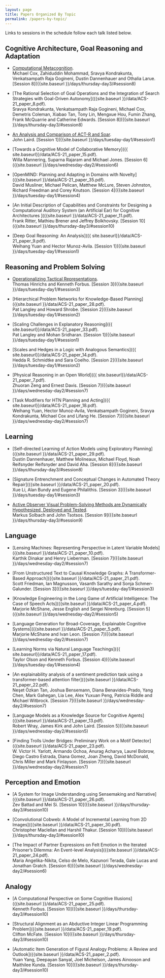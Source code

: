 ```yaml
---
layout: page
title: Papers Organized By Topic
permalink: /papers-by-topic/
---
```


Links to sessions in the schedule follow each talk listed below. 

## Cognitive Architecture, Goal Reasoning and Adaptation
- [Computational Metacognition]({{site.baseurl}}/data/ACS-21_paper_1.pdf).<br>
Michael Cox, Zahiduddin Mohammad, Sravya Kondrakunta, Venkatsampath Raja
Gogineni, Dustin Dannenhauer and Othalia Larue. [Session 8]({{site.baseurl }}/days/thursday-day3/#session8)


- [The Rational Selection of Goal Operations and the Integration of Search Strategies with Goal-Driven Autonomy]({{site.baseurl }}/data/ACS-21_paper_8.pdf).
<br>  Sravya Kondrakunta, Venkatsampath Raja Gogineni, Michael Cox,
Demetris Coleman, Xiabao Tan, Tony Lin, Mengxue Hou, Fumin Zhang, Frank
McQuarrie and Catherine Edwards. [Session 8]({{site.baseurl }}/days/thursday-day3/#session8)


- [An Analysis and Comparison of ACT-R and Soar]({{site.baseurl}}/data/ACS-21_paper_6.pdf).
<br>John Laird. [Session 1]({{site.baseurl }}/days/tuesday-day1/#session1)

- [Towards a Cognitive Model of Collaborative Memory]({{ site.baseurl}}/data/ACS-21_paper_15.pdf).
<br>Willa Mannering, Suparna Rajaram and Michael Jones. [Session 6]({{site.baseurl }}/days/wednesday-day2/#session6)



- [OpenMIND: Planning and Adapting in Domains with Novelty]({{site.baseurl }}/data/ACS-21_paper_35.pdf).
<br>David Musliner, Michael Pelican, Matthew McLure, Steven Johnston,
Richard Freedman and Corey Knutson. [Session 4]({{site.baseurl }}/days/tuesday-day1/#session4)

- [An Initial Description of Capabilities and Constraints for Designing a Computational Auditory System (an Artificial Ear) for Cognitive Architectures ]({{site.baseurl }}/data/ACS-21_paper_11.pdf).
<br>  Frank Ritter, Mathieu Brener and Jeffrey Bolkhovsky.  [Session 10]({{site.baseurl }}/days/thursday-day3/#session10)


- [Deep Goal Reasoning: An Analysis]({{ site.baseurl}}/data/ACS-21_paper_9.pdf).
<br>Weihang Yuan and Hector Munoz-Avila.  [Session 1]({{site.baseurl }}/days/tuesday-day1/#session1)



## Reasoning and Problem Solving
  
- [Operationalizing Tactical Representations]({{site.baseurl}}/data/ACS-21_paper_16.pdf).
<br>Thomas Hinrichs and Kenneth Forbus. [Session 3]({{site.baseurl }}/days/tuesday-day1/#session3)

- [Hierarchical Problem Networks for Knowledge-Based Planning]({{site.baseurl }}/data/ACS-21_paper_28.pdf).
<br>Pat Langley and Howard Shrobe. [Session 2]({{site.baseurl }}/days/tuesday-day1/#session2)

- [Scaling Challenges in Explanatory Reasoning]({{ site.baseurl}}/data/ACS-21_paper_33.pdf).
<br>Pat Langley and Mohan Sridharan. [Session 1]({{site.baseurl }}/days/tuesday-day1/#session1)


- [Scales and Hedges in a Logic with Analogous Semantics]({{ site.baseurl}}/data/ACS-21_paper_14.pdf).
<br>Hedda R. Schmidtke and Sara Coelho. [Session 2]({{site.baseurl }}/days/tuesday-day1/#session2)

- [Physical Reasoning in an Open World]({{ site.baseurl}}/data/ACS-21_paper_7.pdf).
<br>Zhuoran Zeng and Ernest Davis. [Session 7]({{site.baseurl }}/days/wednesday-day2/#session7)


- [Task Modifiers for HTN Planning and Acting]({{ site.baseurl}}/data/ACS-21_paper_18.pdf).
<br>Weihang Yuan, Hector Munoz-Avila, Venkatsampath Gogineni, Sravya Kondrakunta, Michael Cox and Lifang He. [Session 7]({{site.baseurl }}/days/wednesday-day2/#session7)


## Learning

- [Self-directed Learning of Action Models using Exploratory Planning]({{site.baseurl }}/data/ACS-21_paper_29.pdf).
<br>Dustin Dannenhauer, Matthew Molineaux, Michael Floyd, Noah Reifsnyder
Reifsnyder and David Aha. [Session 8]({{site.baseurl }}/days/thursday-day3/#session8)


- [Signature Entrenchment and Conceptual Changes in Automated Theory Repair]({{site.baseurl }}/data/ACS-21_paper_20.pdf).
<br>  Xue Li, Alan Bundy and Eugene Philalithis. [Session 3]({{site.baseurl }}/days/tuesday-day1/#session3)

- [Active Observer Visual Problem-Solving Methods are Dynamically Hypothesized, Deployed and Tested]({{site.baseurl}}/data/ACS-21_paper_3.pdf). <br>
Markus Solbach and John Tsotsos. [Session 9]({{site.baseurl }}/days/thursday-day3/#session9)



## Language 



- [Lensing Machines: Representing Perspective in Latent Variable Models]({{site.baseurl }}/data/ACS-21_paper_10.pdf).
<br>  Karthik Dinakar and Henry Lieberman. [Session 7]({{site.baseurl }}/days/wednesday-day2/#session7)

- [From Unstructured Text to Causal Knowledge Graphs: A Transformer-Based Approach]({{site.baseurl }}/data/ACS-21_paper_21.pdf).
<br>  Scott Friedman, Ian Magnusson, Vasanth Sarathy and Sonja
Schmer-Galunder. [Session 3]({{site.baseurl }}/days/tuesday-day1/#session3)

- [Knowledge Engineering in the Long Game of Artificial Intelligence: The Case of Speech Acts]({{site.baseurl }}/data/ACS-21_paper_4.pdf).
<br>  Marjorie McShane, Jesse English and Sergei
Nirenburg. [Session 5]({{site.baseurl }}/days/wednesday-day2/#session5)

- [Language Generation for Broad-Coverage, Explainable Cognitive Systems]({{site.baseurl }}/data/ACS-21_paper_5.pdf).
<br>  Marjorie McShane and Ivan Leon. [Session 7]({{site.baseurl }}/days/wednesday-day2/#session7)


- [Learning Norms via Natural Language Teachings]({{ site.baseurl}}/data/ACS-21_paper_17.pdf).
<br>Taylor Olson and Kenneth Forbus. [Session 4]({{site.baseurl }}/days/tuesday-day1/#session4)

- [An explainability analysis of a sentiment prediction task using a transformer-based attention filter]({{site.baseurl }}/data/ACS-21_paper_22.pdf).
<br>  Neşet Özkan Tan, Joshua Bensemann, Diana Benavides-Prado, Yang Chen,
Mark Gahegan, Lia Lee, Alex Yuxuan Peng, Patricia Riddle and Michael
Witbrock. [Session 7]({{site.baseurl }}/days/wednesday-day2/#session7)


- [Language Models as a Knowledge Source for Cognitive Agents]({{site.baseurl }}/data/ACS-21_paper_13.pdf).
<br>Robert Wray, James Kirk and John Laird. [Session 5]({{site.baseurl }}/days/wednesday-day2/#session5)


- [Finding Trolls Under Bridges: Preliminary Work on a Motif Detector]({{site.baseurl }}/data/ACS-21_paper_23.pdf).
<br>W. Victor H. Yarlott, Armando Ochoa, Anurag Acharya, Laurel Bobrow, Diego Castro Estrada, Diana Gomez, Joan Zheng, David McDonald, Chris Miller and Mark Finlayson. [Session 7]({{site.baseurl }}/days/wednesday-day2/#session7)




## Perception and Emotion

- [A System for Image Understanding using Sensemaking and Narrative]({{site.baseurl }}/data/ACS-21_paper_26.pdf).
<br>Zev Battad and Mei Si. [Session 10]({{site.baseurl }}/days/thursday-day3/#session10)

- [Convolutional Cobweb: A Model of Incremental Learning from 2D Images]({{site.baseurl }}/data/ACS-21_paper_30.pdf).
<br>  Christopher Maclellan and Harshil Thakur.  [Session 10]({{site.baseurl }}/days/thursday-day3/#session10)

- [The Impact of Partner Expressions on Felt Emotion in the Iterated Prisoner’s Dilemma: An Event-level Analysis]({{site.baseurl }}/data/ACS-21_paper_24.pdf).
<br>  Maria Angelika-Nikita, Celso de Melo, Kazunori Terada, Gale Lucas and Jonathan Gratch. [Session 6]({{site.baseurl }}/days/wednesday-day2/#session6)



## Analogy
 
- [A Computational Perspective on Some Cognitive Illusions]({{site.baseurl }}/data/ACS-21_paper_25.pdf).
<br>Kenneth Forbus.  [Session 10]({{site.baseurl }}/days/thursday-day3/#session10)

- [Structural Alignment as an Abductive Integer Linear Programming Problem]({{site.baseurl }}/data/ACS-21_paper_19.pdf).
<br>  Clifton McFate. [Session 10]({{site.baseurl }}/days/thursday-day3/#session10)

- [Automatic Item Generation of Figural Analogy Problems: A Review and Outlook]({{site.baseurl }}/data/ACS-21_paper_2.pdf).
<br>  Yuan Yang, Deepayan Sanyal, Joel Michelson, James Ainooson and Maithilee Kunda.  [Session 10]({{site.baseurl }}/days/thursday-day3/#session10)















